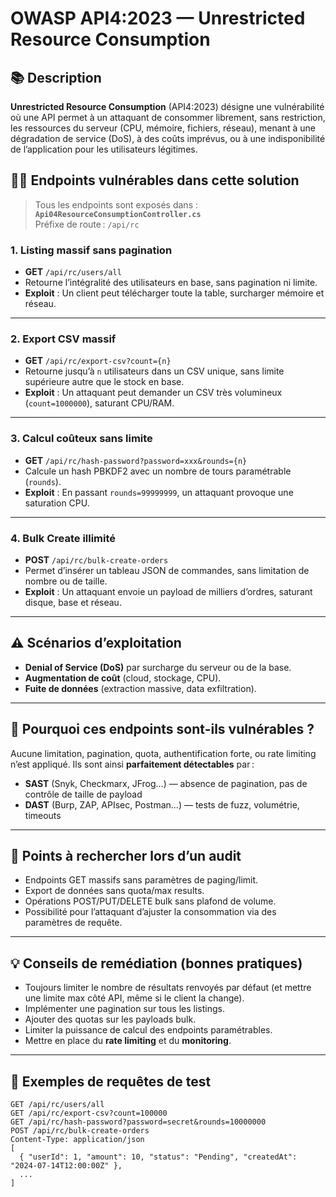 ﻿# OWASP API4:2023 — Unrestricted Resource Consumption

## 📚 Description

**Unrestricted Resource Consumption** (API4:2023) désigne une vulnérabilité où une API permet à un attaquant de consommer librement, sans restriction, les ressources du serveur (CPU, mémoire, fichiers, réseau), menant à une dégradation de service (DoS), à des coûts imprévus, ou à une indisponibilité de l’application pour les utilisateurs légitimes.

## 🧑‍💻 Endpoints vulnérables dans cette solution

> Tous les endpoints sont exposés dans :  
> **`Api04ResourceConsumptionController.cs`**  
> Préfixe de route : `/api/rc`

### 1. **Listing massif sans pagination**

- **GET** `/api/rc/users/all`
- Retourne l’intégralité des utilisateurs en base, sans pagination ni limite.
- **Exploit** : Un client peut télécharger toute la table, surcharger mémoire et réseau.

---

### 2. **Export CSV massif**

- **GET** `/api/rc/export-csv?count={n}`
- Retourne jusqu’à `n` utilisateurs dans un CSV unique, sans limite supérieure autre que le stock en base.
- **Exploit** : Un attaquant peut demander un CSV très volumineux (`count=1000000`), saturant CPU/RAM.

---

### 3. **Calcul coûteux sans limite**

- **GET** `/api/rc/hash-password?password=xxx&rounds={n}`
- Calcule un hash PBKDF2 avec un nombre de tours paramétrable (`rounds`).
- **Exploit** : En passant `rounds=99999999`, un attaquant provoque une saturation CPU.

---

### 4. **Bulk Create illimité**

- **POST** `/api/rc/bulk-create-orders`
- Permet d’insérer un tableau JSON de commandes, sans limitation de nombre ou de taille.
- **Exploit** : Un attaquant envoie un payload de milliers d’ordres, saturant disque, base et réseau.

---

## ⚠️ Scénarios d’exploitation

- **Denial of Service (DoS)** par surcharge du serveur ou de la base.
- **Augmentation de coût** (cloud, stockage, CPU).
- **Fuite de données** (extraction massive, data exfiltration).

---

## 🚩 Pourquoi ces endpoints sont-ils vulnérables ?

Aucune limitation, pagination, quota, authentification forte, ou rate limiting n’est appliqué.
Ils sont ainsi **parfaitement détectables** par :
- **SAST** (Snyk, Checkmarx, JFrog…) — absence de pagination, pas de contrôle de taille de payload
- **DAST** (Burp, ZAP, APIsec, Postman…) — tests de fuzz, volumétrie, timeouts

---

## 🔎 Points à rechercher lors d’un audit

- Endpoints GET massifs sans paramètres de paging/limit.
- Export de données sans quota/max results.
- Opérations POST/PUT/DELETE bulk sans plafond de volume.
- Possibilité pour l’attaquant d’ajuster la consommation via des paramètres de requête.

---

## 💡 Conseils de remédiation (bonnes pratiques)

- Toujours limiter le nombre de résultats renvoyés par défaut (et mettre une limite max côté API, même si le client la change).
- Implémenter une pagination sur tous les listings.
- Ajouter des quotas sur les payloads bulk.
- Limiter la puissance de calcul des endpoints paramétrables.
- Mettre en place du **rate limiting** et du **monitoring**.

---

## 🧪 Exemples de requêtes de test

```http
GET /api/rc/users/all
GET /api/rc/export-csv?count=100000
GET /api/rc/hash-password?password=secret&rounds=10000000
POST /api/rc/bulk-create-orders
Content-Type: application/json
[
  { "userId": 1, "amount": 10, "status": "Pending", "createdAt": "2024-07-14T12:00:00Z" },
  ...
]
